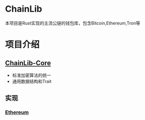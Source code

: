 # ChainLib
本项目是Rust实现的主流公链的钱包库，包含Bitcoin,Ethereum,Tron等

# 项目介绍

## [ChainLib-Core](core/README.md)
* 标准加密算法的统一
* 通用数据结构和Trait

## 实现
### [Ethereum](ethereum/README.md)
